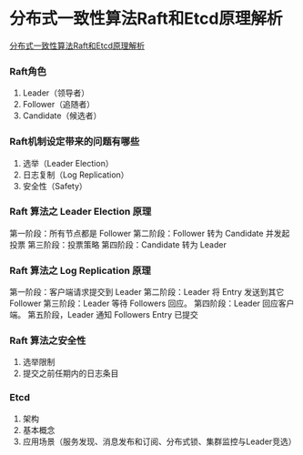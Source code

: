 # 分布式一致性算法Raft和Etcd原理解析

[分布式一致性算法Raft和Etcd原理解析](https://learn.lianglianglee.com/%E4%B8%93%E6%A0%8F/%E5%88%86%E5%B8%83%E5%BC%8F%E4%B8%AD%E9%97%B4%E4%BB%B6%E5%AE%9E%E8%B7%B5%E4%B9%8B%E8%B7%AF%EF%BC%88%E5%AE%8C%EF%BC%89/09%20%E5%88%86%E5%B8%83%E5%BC%8F%E4%B8%80%E8%87%B4%E6%80%A7%E7%AE%97%E6%B3%95%20Raft%20%E5%92%8C%20Etcd%20%E5%8E%9F%E7%90%86%E8%A7%A3%E6%9E%90.md)

### Raft角色

1. Leader（领导者）
2. Follower（追随者）
3. Candidate（候选者）

### Raft机制设定带来的问题有哪些

1. 选举（Leader Election）
2. 日志复制（Log Replication）
3. 安全性（Safety）


### Raft 算法之 Leader Election 原理

第一阶段：所有节点都是 Follower
第二阶段：Follower 转为 Candidate 并发起投票
第三阶段：投票策略
第四阶段：Candidate 转为 Leader

### Raft 算法之 Log Replication 原理

第一阶段：客户端请求提交到 Leader
第二阶段：Leader 将 Entry 发送到其它 Follower
第三阶段：Leader 等待 Followers 回应。
第四阶段：Leader 回应客户端。
第五阶段，Leader 通知 Followers Entry 已提交

### Raft 算法之安全性
1. 选举限制
2. 提交之前任期内的日志条目


### Etcd

1. 架构
2. 基本概念
3. 应用场景（服务发现、消息发布和订阅、分布式锁、集群监控与Leader竞选）